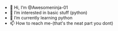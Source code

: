 - 👋 Hi, I’m @Awesomeninja-01
- 👀 I’m interested in basic stuff (python)
- 🌱 I’m currently learning python
- 📫 How to reach me-(that's the neat part you dont)

<!---
Awesomeninja-01/Awesomeninja-01 is a ✨ special ✨ repository because its `README.md` (this file) appears on your GitHub profile.
You can click the Preview link to take a look at your changes.
--->
